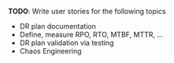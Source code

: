 **TODO**: Write user stories for the following topics  
- DR plan documentation
- Define, measure RPO, RTO, MTBF, MTTR, ...
- DR plan validation via testing
- Chaos Engineering
